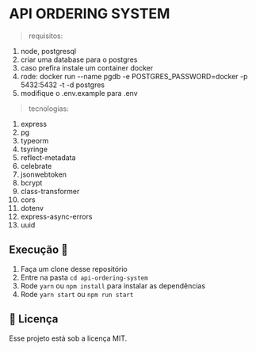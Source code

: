 # API ORDERING SYSTEM

> requisitos:

1. node, postgresql
2. criar uma database para o postgres
3. caso prefira instale um container docker
4. rode: docker run --name pgdb -e POSTGRES_PASSWORD=docker -p 5432:5432 -t -d postgres
5. modifique o .env.example para .env

> tecnologias:

1. express
2. pg
3. typeorm
4. tsyringe
5. reflect-metadata
6. celebrate
7. jsonwebtoken
8. bcrypt
9. class-transformer
10. cors
11. dotenv
12. express-async-errors
13. uuid

## Execução 🚀

1. Faça um clone desse repositório
2. Entre na pasta `cd api-ordering-system`
3. Rode `yarn` ou `npm install` para instalar as dependências
4. Rode `yarn start` ou `npm run start`

## :memo: Licença

Esse projeto está sob a licença MIT.
